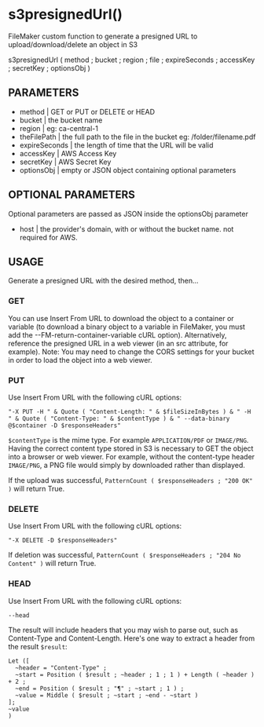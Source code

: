 # s3presignedUrl()
FileMaker custom function to generate a presigned URL to upload/download/delete an object in S3

s3presignedUrl ( method ; bucket ; region ; file ; expireSeconds ; accessKey ; secretKey ; optionsObj )

## PARAMETERS
* method | GET or PUT or DELETE or HEAD
* bucket | the bucket name
* region | eg: ca-central-1
* theFilePath | the full path to the file in the bucket eg: /folder/filename.pdf
* expireSeconds | the length of time that the URL will be valid
* accessKey | AWS Access Key
* secretKey | AWS Secret Key
* optionsObj | empty or JSON object containing optional parameters

## OPTIONAL PARAMETERS
Optional parameters are passed as JSON inside the optionsObj parameter
* host | the provider's domain, with or without the bucket name. not required for AWS.

## USAGE

Generate a presigned URL with the desired method, then...

### GET

You can use Insert From URL to download the object to a container or variable (to download a binary object to a variable in FileMaker, you must add the --FM-return-container-variable cURL option). Alternatively, reference the presigned URL in a web viewer (in an src attribute, for example). Note: You may need to change the CORS settings for your bucket in order to load the object into a web viewer.

### PUT

Use Insert From URL with the following cURL options:
 
`"-X PUT -H " & Quote ( "Content-Length: " & $fileSizeInBytes ) & " -H " & Quote ( "Content-Type: " & $contentType ) & " --data-binary @$container -D $responseHeaders"`
 
`$contentType` is the mime type. For example `APPLICATION/PDF` or `IMAGE/PNG`. Having the correct content type stored in S3 is necessary to GET the object into a browser or web viewer. For example, without the content-type header `IMAGE/PNG`, a PNG file would simply by downloaded rather than displayed.
 
If the upload was successful, `PatternCount ( $responseHeaders ; "200 OK" )` will return True.

### DELETE

Use Insert From URL with the following cURL options:
 
`"-X DELETE -D $responseHeaders"`
 
If deletion was successful, `PatternCount ( $responseHeaders ; "204 No Content" )` will return True.

### HEAD

Use Insert From URL with the following cURL options:

`--head`

The result will include headers that you may wish to parse out, such as Content-Type and Content-Length. Here's one way to extract a header from the result `$result`:

```
Let ([
  ~header = "Content-Type" ;
  ~start = Position ( $result ; ~header ; 1 ; 1 ) + Length ( ~header ) + 2 ;
  ~end = Position ( $result ; "¶" ; ~start ; 1 ) ;
  ~value = Middle ( $result ; ~start ; ~end - ~start )
];
~value
)
```
